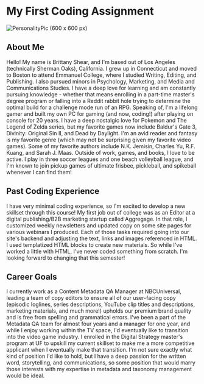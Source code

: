 # My First Coding Assignment
![PersonalityPic (600 x 600 px)](https://github.com/bgbshear/m1-hw1-shear-brittany/assets/156130313/bad8042b-9015-4964-8d14-1993fce8579b)



## About Me
Hello! My name is Brittany Shear, and I'm based out of Los Angeles (technically Sherman Oaks), California. I grew up in Connecticut and moved to Boston to attend Emmanuel College, where I studied Writing, Editing, and Publishing. I also pursued minors in Psychology, Marketing, and Media and Communications Studies. I have a deep love for learning and am constantly pursuing knowledge - whether that means enrolling in a part-time master's degree program or falling into a Reddit rabbit hole trying to determine the optimal build for a challenge mode run of an RPG. Speaking of, I'm a lifelong gamer and built my own PC for gaming (and now, coding!) after playing on console for 20 years. I have a deep nostalgic love for Pokemon and The Legend of Zelda series, but my favorite games now include Baldur's Gate 3, Divinity: Original Sin II, and Dead by Daylight. I'm an avid reader and fantasy is my favorite genre (which may not be surprising given my favorite video games). Some of my favorite authors include N.K. Jemisin, Charles Yu, R.F. Kuang, and Sarah J. Maas. Outside of work, games, and books, I love to be active. I play in three soccer leagues and one beach volleyball league, and I'm known to join pickup games of ultimate frisbee, pickleball, and spikeball whenever I can find them! 
## Past Coding Experience
I have very minimal coding experience, so I'm excited to develop a new skillset through this course! My first job out of college was as an Editor at a digital publishing/B2B marketing startup called Aggregage. In that role, I customized weekly newsletters and updated copy on some site pages for various webinars I produced. Each of those tasks required going into our site's backend and adjusting the text, links and images referenced in HTML. I used templatized HTML blocks to create new materials. So while I've worked a little with HTML, I've never coded something from scratch. I'm looking forward to changing that this semester!
## Career Goals
I currently work as a Content Metadata QA Manager at NBCUniversal, leading a team of copy editors to ensure all of our user-facing copy (episodic loglines, series descriptions, YouTube clip titles and descriptions, marketing materials, and much more!) upholds our premium brand quality and is free from spelling and grammatical errors. I've been a part of the Metadata QA team for almost four years and a manager for one year, and while I enjoy working within the TV space, I'd eventually like to transition into the video game industry. I enrolled in the Digital Strategy master's program at UF to upskill my current skillset to make me a more competitive applicant when I eventually make that transition. I'm not sure exactly what kind of position I'd like to hold, but I have a deep passion for the written word, storytelling, and communications, so some position that would marry those interests with my expertise in metadata and taxonomy management would be ideal.